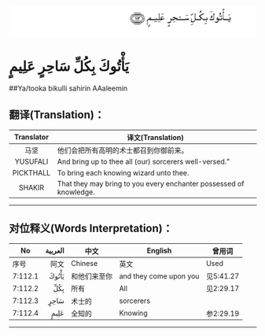 ![007:112](images/007_112.gif)

# يَأْتُوكَ بِكُلِّ سَاحِرٍ عَلِيمٍ 

##Ya/tooka bikulli sahirin AAaleemin 

## 翻译(Translation)：

| Translator | 译文(Translation)                                            |
| :--------: | ------------------------------------------------------------ |
|    马坚    | 他们会把所有高明的术士都召到你御前来。                       |
|  YUSUFALI  | And bring up to thee all (our) sorcerers well-versed."       |
| PICKTHALL  | To bring each knowing wizard unto thee.                      |
|   SHAKIR   | That they may bring to you every enchanter possessed of knowledge. |

---

## 对位释义(Words Interpretation)：

| No   | العربية | 中文    | English | 曾用词 |
| ---- | ------: | ------- | ------- | ------ |
| 序号 |    阿文 | Chinese | 英文    | Used   |
| 7:112.1 | يَأْتُوكَ | 和他们来至你 | and they come upon you | 见5:41.27 |
| 7:112.2 | بِكُلِّ   | 所有         | All                    | 见2:29.17 |
| 7:112.3 | سَاحِرٍ  | 术士的       | sorcerers              |           |
| 7:112.4 | عَلِيمٍ  | 全知的       | Knowing                | 参2:29.19 |

---